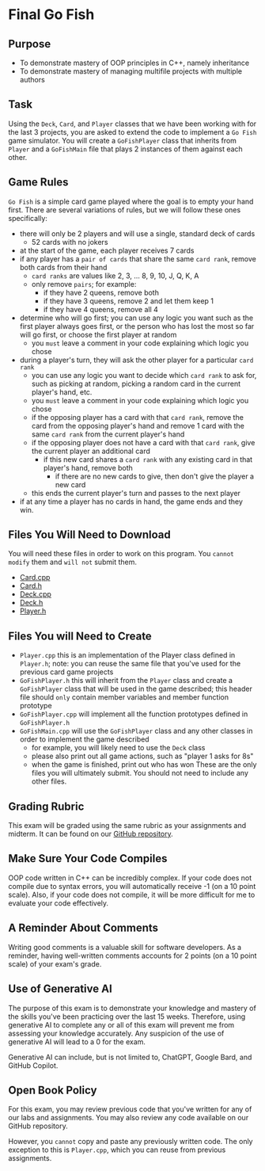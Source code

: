 # Final Go Fish

## Purpose

- To demonstrate mastery of OOP principles in C++, namely inheritance
- To demonstrate mastery of managing multifile projects with multiple authors

## Task

Using the `Deck`, `Card`, and `Player` classes that we have been working with for the last 3 projects, you are asked to extend the code to implement a `Go Fish` game simulator. You will create a `GoFishPlayer` class that inherits from `Player` and a `GoFishMain` file that plays 2 instances of them against each other.

## Game Rules

`Go Fish` is a simple card game played where the goal is to empty your hand first. There are several variations of rules, but we will follow these ones specifically:

- there will only be 2 players and will use a single, standard deck of cards
  - 52 cards with no jokers
- at the start of the game, each player receives 7 cards
- if any player has a `pair of cards` that share the same `card rank`, remove both cards from their hand
  - `card ranks` are values like 2, 3, ... 8, 9, 10, J, Q, K, A
  - only remove `pairs`; for example:
    - if they have 2 queens, remove both
	- if they have 3 queens, remove 2 and let them keep 1
	- if they have 4 queens, remove all 4
- determine who will go first; you can use any logic you want such as the first player always goes first, or the person who has lost the most so far will go first, or choose the first player at random
  - you `must` leave a comment in your code explaining which logic you chose
- during a player's turn, they will ask the other player for a particular `card rank`
  - you can use any logic you want to decide which `card rank` to ask for, such as picking at random, picking a random card in the current player's hand, etc.
  - you `must` leave a comment in your code explaining which logic you chose
  - if the opposing player has a card with that `card rank`, remove the card from the opposing player's hand and remove 1 card with the same `card rank` from the current player's hand
  - if the opposing player does not have a card with that `card rank`, give the current player an additional card
    - if this new card shares a `card rank` with any existing card in that player's hand, remove both
	  - if there are no new cards to give, then don't give the player a new card
  - this ends the current player's turn and passes to the next player
- if at any time a player has no cards in hand, the game ends and they win.

## Files You Will Need to Download

You will need these files in order to work on this program. You `cannot modify` them and `will not` submit them.

- [Card.cpp](https://github.com/jonathan-chin/mec-cs/blob/main/2023-fall/cs-244/examples/deck_of_cards/Card.cpp)
- [Card.h](https://github.com/jonathan-chin/mec-cs/blob/main/2023-fall/cs-244/examples/deck_of_cards/Card.h)
- [Deck.cpp](https://github.com/jonathan-chin/mec-cs/blob/main/2023-fall/cs-244/examples/deck_of_cards/Deck.cpp)
- [Deck.h](https://github.com/jonathan-chin/mec-cs/blob/main/2023-fall/cs-244/examples/deck_of_cards/Deck.h)
- [Player.h](https://github.com/jonathan-chin/mec-cs/blob/main/2023-fall/cs-244/examples/deck_of_cards/Player.h)

## Files You will Need to Create

- `Player.cpp` this is an implementation of the Player class defined in `Player.h`; note: you can reuse the same file that you've used for the previous card game projects
- `GoFishPlayer.h` this will inherit from the `Player` class and create a `GoFishPlayer` class that will be used in the game described; this header file should `only` contain member variables and member function prototype
- `GoFishPlayer.cpp` will implement all the function prototypes defined in `GoFishPlayer.h`
- `GoFishMain.cpp` will use the `GoFishPlayer` class and any other classes in order to implement the game described
  - for example, you will likely need to use the `Deck` class
  - please also print out all game actions, such as "player 1 asks for 8s"
  - when the game is finished, print out who has won
These are the only files you will ultimately submit. You should not need to include any other files.

## Grading Rubric

This exam will be graded using the same rubric as your assignments and midterm. It can be found on our [GitHub repository](https://github.com/jonathan-chin/mec-cs/tree/main/2023-fall/cs-244).

## Make Sure Your Code Compiles

OOP code written in C++ can be incredibly complex. If your code does not compile due to syntax errors, you will automatically receive -1 (on a 10 point scale). Also, if your code does not compile, it will be more difficult for me to evaluate your code effectively.

## A Reminder About Comments

Writing good comments is a valuable skill for software developers. As a reminder, having well-written comments accounts for 2 points (on a 10 point scale) of your exam's grade.

## Use of Generative AI

The purpose of this exam is to demonstrate your knowledge and mastery of the skills you've been practicing over the last 15 weeks. Therefore, using generative AI to complete any or all of this exam will prevent me from assessing your knowledge accurately. Any suspicion of the use of generative AI will lead to a 0 for the exam.

Generative AI can include, but is not limited to, ChatGPT, Google Bard, and GitHub Copilot.

## Open Book Policy

For this exam, you may review previous code that you've written for any of our labs and assignments. You may also review any code available on our GitHub repository.

However, you `cannot` copy and paste any previously written code. The only exception to this is `Player.cpp`, which you can reuse from previous assignments.
